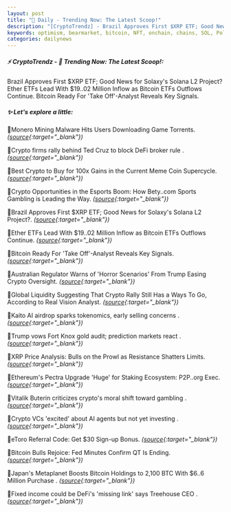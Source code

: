 ```yaml
---
layout: post
title: "🌇 Daily - Trending Now: The Latest Scoop!"
description: "[CryptoTrendz] - Brazil Approves First $XRP ETF; Good News for Solaxy's Solana L2 Project? Ether ETFs Lead With $19..02 Million Inflow as Bitcoin ETFs Outflows Continue. Bitcoin Ready For 'Take Off'-Analyst Reveals Key Signals."
keywords: optimism, bearmarket, bitcoin, NFT, onchain, chains, SOL, Polygon, crypto, derivatives
categories: dailynews
---
```


##### ⚡ CryptoTrendz - 📌 *Trending Now: The Latest Scoop!:*

Brazil Approves First $XRP ETF; Good News for Solaxy's Solana L2 Project? Ether ETFs Lead With $19..02 Million Inflow as Bitcoin ETFs Outflows Continue. Bitcoin Ready For 'Take Off'-Analyst Reveals Key Signals.

##### ✨ *Let's explore a little:*


🔹Monero Mining Malware Hits Users Downloading Game Torrents. *([source](https://s.avyag.com/vhsk){:target="_blank"})*

🔹Crypto firms rally behind Ted Cruz to block DeFi broker rule . *([source](https://s.avyag.com/8f6v){:target="_blank"})*

🔹Best Crypto to Buy for 100x Gains in the Current Meme Coin Supercycle. *([source](https://s.avyag.com/lqvh){:target="_blank"})*

🔹Crypto Opportunities in the Esports Boom: How Bety..com Sports Gambling is Leading the Way. *([source](https://s.avyag.com/qvgw){:target="_blank"})*

🔹Brazil Approves First $XRP ETF; Good News for Solaxy's Solana L2 Project?. *([source](https://s.avyag.com/v6te){:target="_blank"})*

🔹Ether ETFs Lead With $19..02 Million Inflow as Bitcoin ETFs Outflows Continue. *([source](https://s.avyag.com/hbuv){:target="_blank"})*

🔹Bitcoin Ready For 'Take Off'-Analyst Reveals Key Signals. *([source](https://s.avyag.com/dpts){:target="_blank"})*

🔹Australian Regulator Warns of 'Horror Scenarios' From Trump Easing Crypto Oversight. *([source](https://s.avyag.com/zzm2){:target="_blank"})*

🔹Global Liquidity Suggesting That Crypto Rally Still Has a Ways To Go, According to Real Vision Analyst. *([source](https://s.avyag.com/sz2x){:target="_blank"})*

🔹Kaito AI airdrop sparks tokenomics, early selling concerns . *([source](https://s.avyag.com/r5xn){:target="_blank"})*

🔹Trump vows Fort Knox gold audit; prediction markets react . *([source](https://s.avyag.com/9z1q){:target="_blank"})*

🔹XRP Price Analysis: Bulls on the Prowl as Resistance Shatters Limits. *([source](https://s.avyag.com/yafq){:target="_blank"})*

🔹Ethereum's Pectra Upgrade 'Huge' for Staking Ecosystem: P2P..org Exec. *([source](https://s.avyag.com/32ro){:target="_blank"})*

🔹Vitalik Buterin criticizes crypto's moral shift toward gambling . *([source](https://s.avyag.com/rj92){:target="_blank"})*

🔹Crypto VCs 'excited' about AI agents but not yet investing . *([source](https://s.avyag.com/xx6r){:target="_blank"})*

🔹eToro Referral Code: Get $30 Sign-up Bonus. *([source](https://s.avyag.com/vaxs){:target="_blank"})*

🔹Bitcoin Bulls Rejoice: Fed Minutes Confirm QT Is Ending. *([source](https://s.avyag.com/ccku){:target="_blank"})*

🔹Japan's Metaplanet Boosts Bitcoin Holdings to 2,100 BTC With $6..6 Million Purchase . *([source](https://s.avyag.com/2mjd){:target="_blank"})*

🔹Fixed income could be DeFi's 'missing link' says Treehouse CEO . *([source](https://s.avyag.com/tc8h){:target="_blank"})*

